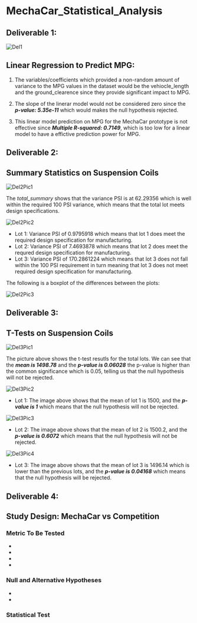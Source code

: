 # MechaCar_Statistical_Analysis
## Deliverable 1:

![Del1](https://user-images.githubusercontent.com/97326526/173215087-8f5fb46e-bd13-474a-87df-a0eddc71a1ef.JPG)


## Linear Regression to Predict MPG:

1. The variables/coefficients which provided a non-random amount of variance to the MPG values in the dataset would be the vehiocle_length and the ground_clearence since 
they provide significant impact to MPG.

2. The slope of the linerar model would not be considered zero since the ***p-value: 5.35e-11*** which would makes the null hypothesis rejected.

3. This linear model prediction on MPG for the MechaCar prototype is not effective since ***Multiple R-squared:  0.7149***, which is too low for a linear model to have a effictive prediction power for MPG.

## Deliverable 2:

## Summary Statistics on Suspension Coils

![Del2Pic1](https://user-images.githubusercontent.com/97326526/173215093-d88ae87a-0cb5-4ba2-bf39-7779ecef3460.JPG)

The *total_summary* shows that the variance PSI is at 62.29356 which is well within the required 100 PSI variance, which means that the total lot meets design specifications.

![Del2Pic2](https://user-images.githubusercontent.com/97326526/173215095-4c953125-5f55-48a8-903f-09dc0731e733.JPG)

- Lot 1: Variance PSI of 0.9795918 which means that lot 1 does meet the required design specification for manufacturing.
- Lot 2: Variance PSI of 7.4693878 which means that lot 2 does meet the requred design specification for manufacturing.
- Lot 3: Variance PSI of 170.2861224 which means that lot 3 does not fall within the 100 PSI requirement in turn meaning that lot 3 does not meet required design specification for manufacturing.

The following is a boxplot of the differences between the plots:

![Del2Pic3](https://user-images.githubusercontent.com/97326526/173215097-33fb8002-bdd4-4e1d-af10-fba44180e34b.png)

## Deliverable 3:

## T-Tests on Suspension Coils

![Del3Pic1](https://user-images.githubusercontent.com/97326526/173215105-96381266-13fc-4c7f-bdd5-9be4f996212d.JPG)

The picture above shows the t-test resutls for the total lots. We can see that the ***mean is 1498.78*** and the ***p-value is 0.06028*** the p-value is higher than the common significance which is 0.05, telling us that the null hypothesis will not be rejected.

![Del3Pic2](https://user-images.githubusercontent.com/97326526/173215114-80e20bd1-0e0e-4bb3-9f0c-2e317f2067cc.JPG)

- Lot 1: The image above shows that the mean of lot 1 is 1500, and the ***p-value is 1*** which means that the null hypothesis will not be rejected.

![Del3Pic3](https://user-images.githubusercontent.com/97326526/173215120-ed48acbe-faa3-4180-99b4-d65d4fa21359.JPG)

- Lot 2: The image above shows that the mean of lot 2 is 1500.2, and the ***p-value is 0.6072*** which means that the null hypothesis will not be rejected.

![Del3Pic4](https://user-images.githubusercontent.com/97326526/173215128-656579ab-887f-495f-af5b-09d86503fbf0.JPG)

- Lot 3: The image above shows that the mean of lot 3 is 1496.14 which is lower than the previous lots, and the ***p-value is 0.04168*** which means that the null hypothesis will be rejected.

## Deliverable 4:

## Study Design: MechaCar vs Competition

### Metric To Be Tested

-
-
-
-

### Null and Alternative Hypotheses

-
-

### Statistical Test

